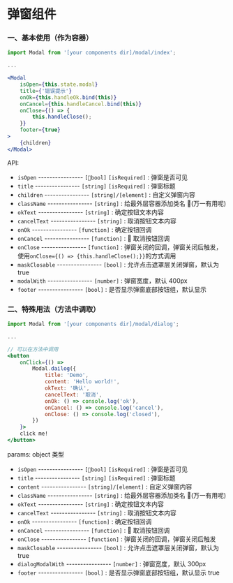# 弹窗组件

### 一、基本使用（作为容器）

```jsx
import Modal from '[your components dir]/modal/index';

...

<Modal
    isOpen={this.state.modal}
    title={'错误提示'}
    onOk={this.handleOk.bind(this)}
    onCancel={this.handleCancel.bind(this)}
    onClose={() => {
        this.handleClose();
    }}
    footer={true}
>
    {children}
</Modal>
```

API:

-   `isOpen` ---------------- `[bool]` `[isRequired]` : 弹窗是否可见
-   `title` ---------------- `[string]` `[isRequired]` : 弹窗标题
-   `children` ---------------- `[string]/[element]` : 自定义弹窗内容
-   `className` ---------------- `[string]` : 给最外层容器添加类名 (万一有用呢)
-   `okText` ---------------- `[string]` : 确定按钮文本内容
-   `cancelText` ---------------- `[string]` : 取消按钮文本内容
-   `onOk` ---------------- `[function]` : 确定按钮回调
-   `onCancel` ---------------- `[function]` :  取消按钮回调
-   `onClose` ---------------- `[function]` : 弹窗关闭的回调，弹窗关闭后触发，使用`onClose={() => {this.handleClose();}}`的方式调用
-   `maskClosable` ---------------- `[bool]` : 允许点击遮罩层关闭弹窗，默认为 true
-   `modalWith` ---------------- `[number]` : 弹窗宽度，默认 400px
-   `footer` ---------------- `[bool]` : 是否显示弹窗底部按钮组，默认显示

### 二、特殊用法（方法中调取）

```jsx
import Modal from '[your components dir]/modal/dialog';

...

// 可以在方法中调用
<button
    onClick={() =>
        Modal.dailog({
            title: 'Demo',
            content: 'Hello world!',
            okText: '确认',
            cancelText: '取消',
            onOk: () => console.log('ok'),
            onCancel: () => console.log('cancel'),
            onClose: () => console.log('closed'),
        })
    }>
    click me!
</button>
```

params: object 类型

-   `isOpen` ---------------- `[bool]` `[isRequired]` : 弹窗是否可见
-   `title` ---------------- `[string]` `[isRequired]` : 弹窗标题
-   `content` ---------------- `[string]/[element]` : 自定义弹窗内容
-   `className` ---------------- `[string]` : 给最外层容器添加类名 (万一有用呢)
-   `okText` ---------------- `[string]` : 确定按钮文本内容
-   `cancelText` ---------------- `[string]` : 取消按钮文本内容
-   `onOk` ---------------- `[function]` : 确定按钮回调
-   `onCancel` ---------------- `[function]` :  取消按钮回调
-   `onClose` ---------------- `[function]` : 弹窗关闭的回调，弹窗关闭后触发
-   `maskClosable` ---------------- `[bool]` : 允许点击遮罩层关闭弹窗，默认为 true
-   `dialogModalWith` ---------------- `[number]` : 弹窗宽度，默认 300px
-   `footer` ---------------- `[bool]` : 是否显示弹窗底部按钮组，默认显示 true
